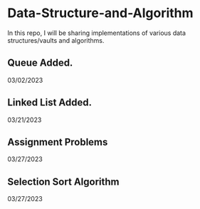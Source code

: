 # Data-Structure-and-Algorithm
In this repo, I will be sharing implementations of various data structures/vaults and algorithms.  

## Queue Added.
03/02/2023

## Linked List Added.
03/21/2023

## Assignment Problems
03/27/2023

## Selection Sort Algorithm
03/27/2023
